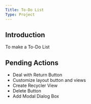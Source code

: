 ```yaml
---
Title: To-Do List
Type: Project
---
```


## Introduction
To make a To-Do List

## Pending Actions
- Deal with Return Button <br>
- Customize layout button and views <br>
- Create Recycler View <br>
- Delete Button <br>
- Add Modal Dialog Box <br>

